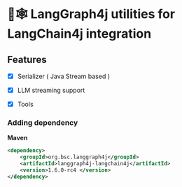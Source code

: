 # 🦜🕸️ LangGraph4j utilities for LangChain4j integration

## Features

- [x] Serializer ( Java Stream based )
- [x] LLM streaming support
- [x] Tools


### Adding dependency 

**Maven**
```xml
<dependency>
    <groupId>org.bsc.langgraph4j</groupId>
    <artifactId>langgraph4j-langchain4j</artifactId>
    <version>1.6.0-rc4 </version>
</dependency>
```

    